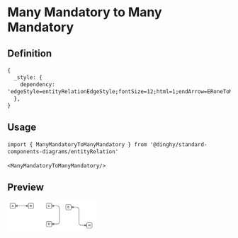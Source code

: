 # Many Mandatory to Many Mandatory

## Definition

```
{
  _style: { 
    dependency: 'edgeStyle=entityRelationEdgeStyle;fontSize=12;html=1;endArrow=ERoneToMany;startArrow=ERoneToMany;',
  },
}
```

## Usage

```
import { ManyMandatoryToManyMandatory } from '@dinghy/standard-components-diagrams/entityRelation'

<ManyMandatoryToManyMandatory/>
```

## Preview

<img src="./many-mandatory-to-many-mandatory.png" width="200"/>
